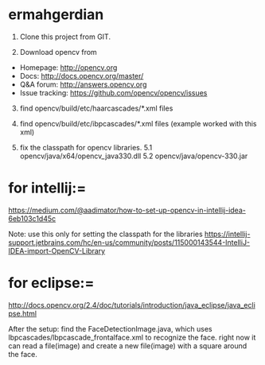 # ermahgerdian

1. Clone this project from GIT.

2. Download opencv from
* Homepage: <http://opencv.org>
* Docs: <http://docs.opencv.org/master/>
* Q&A forum: <http://answers.opencv.org>
* Issue tracking: <https://github.com/opencv/opencv/issues>

3. find opencv/build/etc/haarcascades/*.xml files
4. find opencv/build/etc/ibpcascades/*.xml files (example worked with this xml)

5. fix the classpath for opencv libraries.
   5.1 opencv/java/x64/opencv_java330.dll
   5.2 opencv/java/opencv-330.jar

 for intellij:=
 =============
 https://medium.com/@aadimator/how-to-set-up-opencv-in-intellij-idea-6eb103c1d45c

 Note: use this only for setting the classpath for the libraries
 https://intellij-support.jetbrains.com/hc/en-us/community/posts/115000143544-IntelliJ-IDEA-import-OpenCV-Library


 for eclipse:=
 ============
 http://docs.opencv.org/2.4/doc/tutorials/introduction/java_eclipse/java_eclipse.html


After the setup:
 find the FaceDetectionImage.java, which uses lbpcascades/lbpcascade_frontalface.xml to recognize the face.
 right now it can read a file(image) and create a new file(image) with a square around the face.






